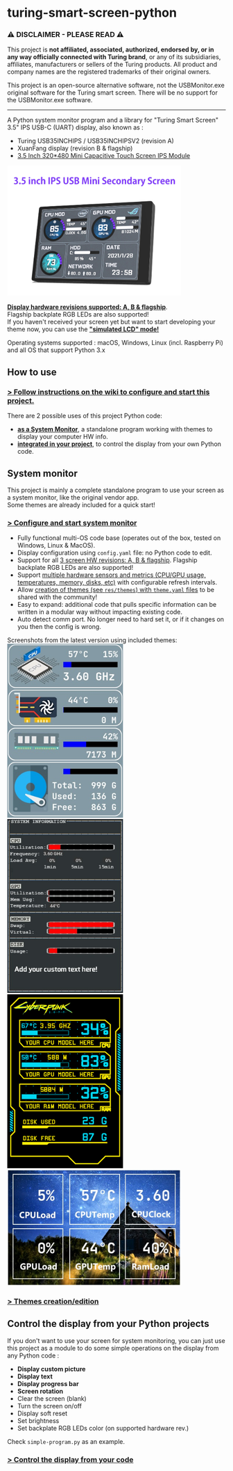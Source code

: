 # turing-smart-screen-python

### ⚠️ DISCLAIMER - PLEASE READ ⚠️

This project is **not affiliated, associated, authorized, endorsed by, or in any way officially connected with Turing brand**, or any of its subsidiaries, affiliates, manufacturers or sellers of the Turing products. All product and company names are the registered trademarks of their original owners.

This project is an open-source alternative software, not the USBMonitor.exe original software for the Turing smart screen. There will be no support for the USBMonitor.exe software.

---

A Python system monitor program and a library for "Turing Smart Screen" 3.5" IPS USB-C (UART) display, also known as :
- Turing USB35INCHIPS / USB35INCHIPSV2 (revision A)
- XuanFang display (revision B & flagship)
- [3.5 Inch 320*480 Mini Capacitive Touch Screen IPS Module](https://www.aliexpress.com/item/1005003723773653.html)

<img src="res/docs/smart-screen-2.webp" height="300" />

[**Display hardware revisions supported: A, B & flagship**](https://github.com/mathoudebine/turing-smart-screen-python/wiki/Hardware-revisions).  
Flagship backplate RGB LEDs are also supported!  
If you haven't received your screen yet but want to start developing your theme now, you can use the [**"simulated LCD" mode!**](https://github.com/mathoudebine/turing-smart-screen-python/wiki/Simulated-display)

Operating systems supported : macOS, Windows, Linux (incl. Raspberry Pi) and all OS that support Python 3.x


## How to use

### [> Follow instructions on the wiki to configure and start this project.](https://github.com/mathoudebine/turing-smart-screen-python/wiki)

There are 2 possible uses of this project Python code:
* **[as a System Monitor](#system-monitor)**, a standalone program working with themes to display your computer HW info.
* **[integrated in your project](#control-the-display-from-your-python-projects)**, to control the display from your own Python code.

## System monitor

This project is mainly a complete standalone program to use your screen as a system monitor, like the original vendor app.  
Some themes are already included for a quick start!
### [> Configure and start system monitor](https://github.com/mathoudebine/turing-smart-screen-python/wiki/System-monitor-:-how-to-start)
* Fully functional multi-OS code base (operates out of the box, tested on Windows, Linux & MacOS).
* Display configuration using `config.yaml` file: no Python code to edit.
* Support for all [3 screen HW revisions: A, B & flagship](https://github.com/mathoudebine/turing-smart-screen-python/wiki/Hardware-revisions). Flagship backplate RGB LEDs are also supported!
* Support [multiple hardware sensors and metrics (CPU/GPU usage, temperatures, memory, disks, etc)](https://github.com/mathoudebine/turing-smart-screen-python/wiki/System-monitor-:-themes#stats-entry) with configurable refresh intervals.
* Allow [creation of themes (see `res/themes`) with `theme.yaml` files](https://github.com/mathoudebine/turing-smart-screen-python/wiki/System-monitor-:-themes) to be shared with the community!
* Easy to expand: additional code that pulls specific information can be written in a modular way without impacting existing code.
* Auto detect comm port. No longer need to hard set it, or if it changes on you then the config is wrong.

Screenshots from the latest version using included themes:  
<img src="res/docs/Theme3.5Inch.jpg" height="400" /> <img src="res/docs/ThemeTerminal.jpg" height="400" /> <img src="res/docs/ThemeCyberpunk.png" height="400" /> <img src="res/docs/ThemeLandscape6Grid.jpg" width="400" />

### [> Themes creation/edition](https://github.com/mathoudebine/turing-smart-screen-python/wiki/System-monitor-:-themes)

## Control the display from your Python projects

If you don't want to use your screen for system monitoring, you can just use this project as a module to do some simple operations on the display from any Python code :
- **Display custom picture**
- **Display text**
- **Display progress bar**
- **Screen rotation**
- Clear the screen (blank)
- Turn the screen on/off
- Display soft reset
- Set brightness
- Set backplate RGB LEDs color (on supported hardware rev.) 

Check `simple-program.py` as an example.

### [> Control the display from your code](https://github.com/mathoudebine/turing-smart-screen-python/wiki/Control-screen-from-your-own-code)


